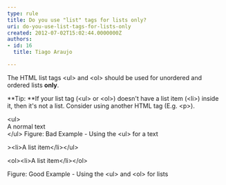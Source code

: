 ```yaml
---
type: rule
title: Do you use "list" tags for lists only?
uri: do-you-use-list-tags-for-lists-only
created: 2012-07-02T15:02:44.0000000Z
authors:
- id: 16
  title: Tiago Araujo

---
```


 
The HTML list tags &lt;ul&gt; and &lt;ol&gt; should be used for unordered and ordered lists **only**.
 
**Tip: **If your list tag (&lt;ul&gt; or &lt;ol&gt;) doesn't have a list item (&lt;li&gt;) inside it, then it's not a list. Consider using another HTML tag (E.g. &lt;p&gt;).

&lt;ul&gt;<br>A normal text<br>&lt;/ul&gt;
Figure: Bad Example - Using the &lt;ul&gt; for a text

&gt;&lt;li&gt;A list item&lt;/li&gt;&lt;/ul&gt;

&lt;ol&gt;&lt;li&gt;A list item&lt;/li&gt;&lt;/ol&gt;

Figure: Good Example - Using the &lt;ul&gt; and &lt;ol&gt; for lists

